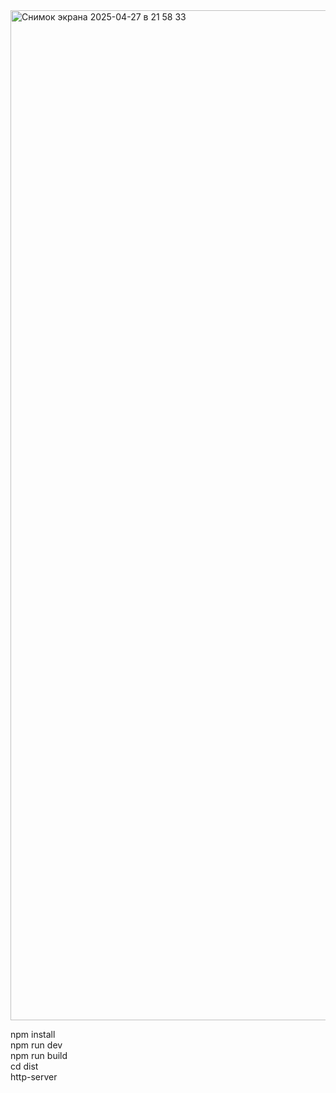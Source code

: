 <img width="1616" alt="Снимок экрана 2025-04-27 в 21 58 33" src="https://github.com/user-attachments/assets/f427100c-12df-4757-933c-0450d0d8c727" />

npm install<br>
npm run dev<br>
npm run build<br>
cd dist<br>
http-server


